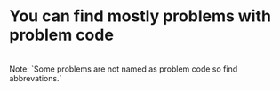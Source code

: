 # You can find mostly problems with problem code
<br>
Note: `Some problems are not named as problem code so find abbrevations.`
